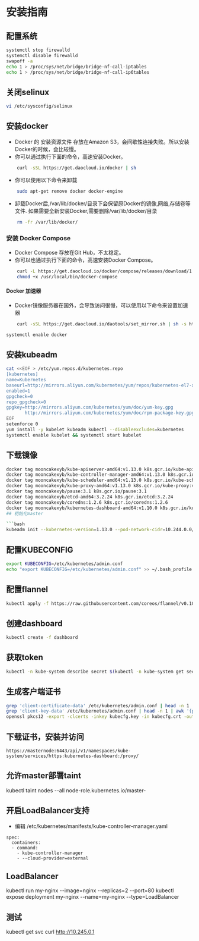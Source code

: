 安装指南
=============
## 配置系统

```bash
systemctl stop firewalld
systemctl disable firewalld
swapoff -a
echo 1 > /proc/sys/net/bridge/bridge-nf-call-iptables
echo 1 > /proc/sys/net/bridge/bridge-nf-call-ip6tables

```
## 关闭selinux

```bash
vi /etc/sysconfig/selinux
```

## 安装docker

* Docker 的 安装资源文件 存放在Amazon S3，会间歇性连接失败。所以安装Docker的时候，会比较慢。 
* 你可以通过执行下面的命令，高速安装Docker。

```bash
    curl -sSL https://get.daocloud.io/docker | sh
```

* 你可以使用以下命令来卸载

```bash
    sudo apt-get remove docker docker-engine
```

* 卸载Docker后,/var/lib/docker/目录下会保留原Docker的镜像,网络,存储卷等文件. 如果需要全新安装Docker,需要删除/var/lib/docker/目录

```bash
    rm -fr /var/lib/docker/
```   
 
### 安装 Docker Compose

* Docker Compose 存放在Git Hub，不太稳定。 
* 你可以也通过执行下面的命令，高速安装Docker Compose。

```bash
    curl -L https://get.daocloud.io/docker/compose/releases/download/1.22.0/docker-compose-`uname -s`-`uname -m` > /usr/local/bin/docker-compose
    chmod +x /usr/local/bin/docker-compose
```
#### Docker 加速器

* Docker镜像服务器在国外，会导致访问很慢，可以使用以下命令来设置加速器

```bash
    curl -sSL https://get.daocloud.io/daotools/set_mirror.sh | sh -s http://e7850958.m.daocloud.io
```

```bash
systemctl enable docker
```

## 安装kubeadm

```bash
cat <<EOF > /etc/yum.repos.d/kubernetes.repo
[kubernetes]
name=Kubernetes
baseurl=http://mirrors.aliyun.com/kubernetes/yum/repos/kubernetes-el7-x86_64
enabled=1
gpgcheck=0
repo_gpgcheck=0
gpgkey=http://mirrors.aliyun.com/kubernetes/yum/doc/yum-key.gpg
       http://mirrors.aliyun.com/kubernetes/yum/doc/rpm-package-key.gpg
EOF
setenforce 0
yum install -y kubelet kubeadm kubectl --disableexcludes=kubernetes
systemctl enable kubelet && systemctl start kubelet
 ```

## 下载镜像

```bash
docker tag mooncakexyb/kube-apiserver-amd64:v1.13.0 k8s.gcr.io/kube-apiserver:v1.13.0
docker tag mooncakexyb/kube-controller-manager-amd64:v1.13.0 k8s.gcr.io/kube-controller-manager:v1.13.0
docker tag mooncakexyb/kube-scheduler-amd64:v1.13.0 k8s.gcr.io/kube-scheduler:v1.13.0
docker tag mooncakexyb/kube-proxy-amd64:v1.13.0 k8s.gcr.io/kube-proxy:v1.13.0
docker tag mooncakexyb/pause:3.1 k8s.gcr.io/pause:3.1
docker tag mooncakexyb/etcd-amd64:3.2.24 k8s.gcr.io/etcd:3.2.24
docker tag mooncakexyb/coredns:1.2.6 k8s.gcr.io/coredns:1.2.6
docker tag mooncakexyb/kubernetes-dashboard-amd64:v1.10.0 k8s.gcr.io/kubernetes-dashboard-amd64:v1.10.0```
## 初始化master

```bash
kubeadm init --kubernetes-version=1.13.0 --pod-network-cidr=10.244.0.0/16
```
## 配置KUBECONFIG

```bash
export KUBECONFIG=/etc/kubernetes/admin.conf
echo "export KUBECONFIG=/etc/kubernetes/admin.conf" >> ~/.bash_profile
```
## 配置flannel

```bash
kubectl apply -f https://raw.githubusercontent.com/coreos/flannel/v0.10.0/Documentation/kube-flannel.yml
```

## 创建dashboard

```bash
kubectl create -f dashboard
```
## 获取token
```bash
kubectl -n kube-system describe secret $(kubectl -n kube-system get secret | grep kubernetes-dashboard-token|awk '{print $1}')|grep token:|awk '{print $2}'
```
## 生成客户端证书

 ```bash
grep 'client-certificate-data' /etc/kubernetes/admin.conf | head -n 1 | awk '{print $2}' | base64 -d >> kubecfg.crt
grep 'client-key-data' /etc/kubernetes/admin.conf | head -n 1 | awk '{print $2}' | base64 -d >> kubecfg.key
openssl pkcs12 -export -clcerts -inkey kubecfg.key -in kubecfg.crt -out kubecfg.p12 -name "kubernetes-client"
```
## 下载证书，安装并访问 

```http request
https://masternode:6443/api/v1/namespaces/kube-system/services/https:kubernetes-dashboard:/proxy/
```

## 允许master部署taint
kubectl taint nodes --all node-role.kubernetes.io/master-



## 开启LoadBalancer支持
* 编辑 /etc/kubernetes/manifests/kube-controller-manager.yaml

```
spec:
  containers:
  - command:
    - kube-controller-manager
    - --cloud-provider=external
```


## LoadBalancer 
kubectl run my-nginx --image=nginx --replicas=2 --port=80
kubectl  expose deployment my-nginx --name=my-nginx --type=LoadBalancer
## 测试
kubectl get svc
curl http://10.245.0.1